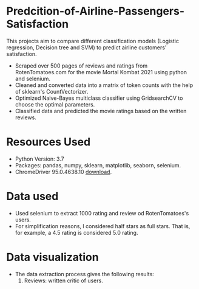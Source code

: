 # Predcition-of-Airline-Passengers-Satisfaction
This projects aim to compare different classification models (Logistic regression, Decision tree and SVM) to predict airline customers' satisfaction.

* Scraped over 500 pages of reviews and ratings from RotenTomatoes.com for the movie Mortal Kombat 2021 using python and selenium.
* Cleaned and converted data into a matrix of token counts with the help of sklearn's CountVectorizer.
* Optimized Naive-Bayes multiclass classifier using GridsearchCV to choose the optimal parameters.
* Classified data and predicted the movie ratings based on the written reviews.

# Resources Used
* Python Version: 3.7
* Packages: pandas, numpy, sklearn, matplotlib, seaborn, selenium.
* ChromeDriver 95.0.4638.10 [download](https://chromedriver.chromium.org/downloads).
# Data used
* Used selenium to extract 1000 rating and review od RotenTomatoes's users.
* For simplification reasons, I considered half stars as full stars. That is, for example, a 4.5 rating is considered 5.0 rating.
# Data visualization
* The data extraction process gives the following results:
  1. Reviews: written critic of users.


